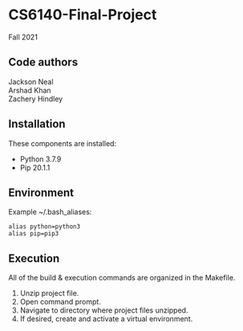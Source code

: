 # CS6140-Final-Project

Fall 2021

Code authors
-----------
Jackson Neal  
Arshad Khan  
Zachery Hindley 

Installation
------------
These components are installed:
- Python 3.7.9
- Pip 20.1.1

Environment
-----------
Example ~/.bash_aliases:
```
alias python=python3
alias pip=pip3
```

Execution
---------
All of the build & execution commands are organized in the Makefile.
1) Unzip project file.
2) Open command prompt.
3) Navigate to directory where project files unzipped.
4) If desired, create and activate a virtual environment.